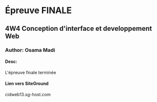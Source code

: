 # Épreuve FINALE
## 4W4 Conception d'interface et developpement Web
### Author: Osama Madi
#### Desc:
L'épreuve finale terminée

#### Lien vers SiteGround
cidweb13.sg-host.com
